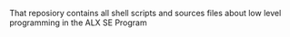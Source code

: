 That reposiory contains all shell scripts and sources files about low level programming in the ALX SE Program
